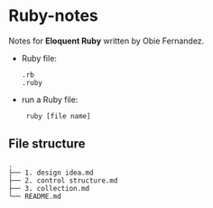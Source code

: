 # Ruby-notes
Notes for **Eloquent Ruby** written by Obie Fernandez.
* Ruby file: 

      .rb 
      .ruby
* run a Ruby file: 

       ruby [file name]
## File structure
```
.
├── 1. design idea.md
├── 2. control structure.md
├── 3. collection.md
└── README.md
```